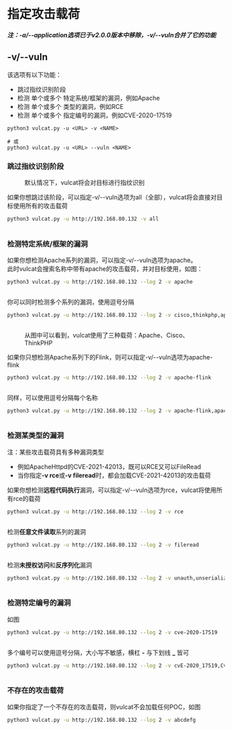 # 指定攻击载荷

##### 注：-a/--application选项已于v2.0.0版本中移除，-v/--vuln合并了它的功能

## -v/--vuln

该选项有以下功能：
* 跳过指纹识别阶段
* 检测 单个或多个 特定系统/框架的漏洞，例如Apache
* 检测 单个或多个 类型的漏洞，例如RCE
* 检测 单个或多个 指定编号的漏洞，例如CVE-2020-17519

```
python3 vulcat.py -u <URL> -v <NAME>

# 或
python3 vulcat.py -u <URL> --vuln <NAME>
```

### 跳过指纹识别阶段

<figure>默认情况下，vulcat将会对目标进行指纹识别<img src="https://cdn.staticaly.com/gh/clincat/blog-imgs@main/hub/static/imgs/usage-vuln/01.png" alt=""><figcaption></figcaption></figure>

如果你想跳过该阶段，可以指定-v/--vuln选项为all（全部），vulcat将会直接对目标使用所有的攻击载荷

```bash
python3 vulcat.py -u http://192.168.80.132 -v all
```

<figure><img src="https://cdn.staticaly.com/gh/clincat/blog-imgs@main/hub/static/imgs/usage-vuln/02.png" alt=""><figcaption></figcaption></figure>


### 检测特定系统/框架的漏洞

如果你想检测Apache系列的漏洞，可以指定-v/--vuln选项为apache。<br>此时vulcat会搜索名称中带有apache的攻击载荷，并对目标使用，如图：

```bash
python3 vulcat.py -u http://192.168.80.132 --log 2 -v apache
```

<figure><img src="https://cdn.staticaly.com/gh/clincat/blog-imgs@main/hub/static/imgs/usage-vuln/03.png" alt=""><figcaption></figcaption></figure>


你可以同时检测多个系列的漏洞，使用逗号分隔

```bash
python3 vulcat.py -u http://192.168.80.132 --log 2 -v cisco,thinkphp,apache
```

<figure><img src="https://cdn.staticaly.com/gh/clincat/blog-imgs@main/hub/static/imgs/usage-vuln/04.png" alt=""><figcaption></figcaption></figure>

<figure>从图中可以看到，vulcat使用了三种载荷：Apache、Cisco、ThinkPHP<img src="https://cdn.staticaly.com/gh/clincat/blog-imgs@main/hub/static/imgs/usage-vuln/05.png" alt=""><figcaption></figcaption></figure>


如果你只想检测Apache系列下的Flink，则可以指定-v/--vuln选项为apache-flink

```bash
python3 vulcat.py -u http://192.168.80.132 --log 2 -v apache-flink
```
<figure><img src="https://cdn.staticaly.com/gh/clincat/blog-imgs@main/hub/static/imgs/usage-vuln/06.png" alt=""><figcaption></figcaption></figure>


同样，可以使用逗号分隔每个名称

```bash
python3 vulcat.py -u http://192.168.80.132 --log 2 -v apache-flink,apache-httpd
```

<figure><img src="https://cdn.staticaly.com/gh/clincat/blog-imgs@main/hub/static/imgs/usage-vuln/07.png" alt=""><figcaption></figcaption></figure>


### 检测某类型的漏洞

注：某些攻击载荷具有多种漏洞类型
* 例如ApacheHttpd的CVE-2021-42013，既可以RCE又可以FileRead
* 当你指定<b>-v rce</b>或<b>-v fileread</b>时，都会加载CVE-2021-42013的攻击载荷

如果你想检测<b>远程代码执行</b>漏洞，可以指定-v/--vuln选项为rce，vulcat将使用所有rce的载荷

```bash
python3 vulcat.py -u http://192.168.80.132 --log 2 -v rce
```
<figure><img src="https://cdn.staticaly.com/gh/clincat/blog-imgs@main/hub/static/imgs/usage-vuln/08.png" alt=""><figcaption></figcaption></figure>


检测<b>任意文件读取</b>系列的漏洞

```bash
python3 vulcat.py -u http://192.168.80.132 --log 2 -v fileread
```
<figure><img src="https://cdn.staticaly.com/gh/clincat/blog-imgs@main/hub/static/imgs/usage-vuln/09.png" alt=""><figcaption></figcaption></figure>

检测<b>未授权访问</b>和<b>反序列化</b>漏洞

```bash
python3 vulcat.py -u http://192.168.80.132 --log 2 -v unauth,unserialize
```
<figure><img src="https://cdn.staticaly.com/gh/clincat/blog-imgs@main/hub/static/imgs/usage-vuln/10.png" alt=""><figcaption></figcaption></figure>


### 检测特定编号的漏洞

如图

```bash
python3 vulcat.py -u http://192.168.80.132 --log 2 -v cve-2020-17519
```
<figure><img src="https://cdn.staticaly.com/gh/clincat/blog-imgs@main/hub/static/imgs/usage-vuln/11.png" alt=""><figcaption></figcaption></figure>


多个编号可以使用逗号分隔，大小写不敏感，横杠 <b>-</b> 与下划线 <b>_</b> 皆可

```bash
python3 vulcat.py -u http://192.168.80.132 --log 2 -v cvE-2020_17519,CvE_2021-41773
```
<figure><img src="https://cdn.staticaly.com/gh/clincat/blog-imgs@main/hub/static/imgs/usage-vuln/12.png" alt=""><figcaption></figcaption></figure>


### 不存在的攻击载荷

如果你指定了一个不存在的攻击载荷，则vulcat不会加载任何POC，如图

```bash
python3 vulcat.py -u http://192.168.80.132 --log 2 -v abcdefg
```

<figure><img src="https://cdn.staticaly.com/gh/clincat/blog-imgs@main/hub/static/imgs/usage-vuln/13.png" alt=""><figcaption></figcaption></figure>

